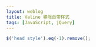 ```yaml
---
layout: weblog
title: Valine 移除自带样式
tags: [JavaScript, jQuery]
---
```


``` javascript
$('head style').eq(-1).remove();
```
